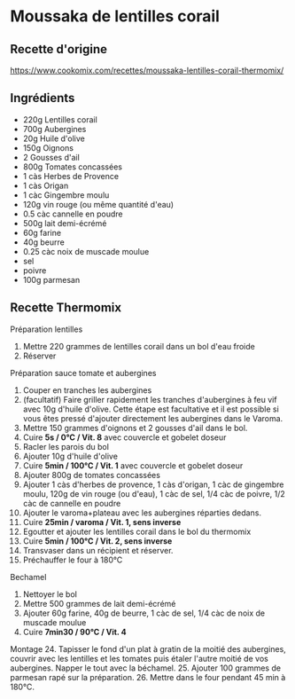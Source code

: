 # Moussaka de lentilles corail

## Recette d'origine
https://www.cookomix.com/recettes/moussaka-lentilles-corail-thermomix/

## Ingrédients
- 220g Lentilles corail
- 700g Aubergines
- 20g Huile d'olive
- 150g Oignons
- 2 Gousses d'ail
- 800g Tomates concassées
- 1 càs Herbes de Provence
- 1 càs Origan
- 1 càc Gingembre moulu
- 120g vin rouge (ou même quantité d'eau)
- 0.5 càc cannelle en poudre
- 500g lait demi-écrémé
- 60g farine
- 40g beurre
- 0.25 càc noix de muscade moulue
- sel
- poivre
- 100g parmesan

## Recette Thermomix
Préparation lentilles
1. Mettre 220 grammes de lentilles corail dans un bol d'eau froide
2. Réserver

Préparation sauce tomate et aubergines
1. Couper en tranches les aubergines
2. (facultatif) Faire griller rapidement les tranches d'aubergines à feu vif avec 10g d'huile d'olive. Cette étape est facultative et il est possible si vous êtes pressé d'ajouter directement les aubergines dans le Varoma.
3. Mettre 150 grammes d'oignons et 2 gousses d'ail dans le bol.
4. Cuire **5s / 0°C / Vit. 8** avec couvercle et gobelet doseur
5. Racler les parois du bol
6. Ajouter 10g d'huile d'olive
7. Cuire **5min / 100°C / Vit. 1**  avec couvercle et gobelet doseur
8. Ajouter 800g de tomates concassées
9. Ajouter 1 càs d'herbes de provence, 1 càs d'origan, 1 càc de gingembre moulu, 120g de vin rouge (ou d'eau), 1 càc de sel, 1/4 càc de poivre, 1/2 càc de cannelle en poudre
10. Ajouter le varoma+plateau avec les aubergines réparties dedans.
11. Cuire **25min / varoma / Vit. 1, sens inverse**
12. Egoutter et ajouter les lentilles corail dans le bol du thermomix
13. Cuire **5min / 100°C / Vit. 2, sens inverse**
14. Transvaser dans un récipient et réserver.
15. Préchauffer le four à 180°C

Bechamel
1. Nettoyer le bol
2. Mettre 500 grammes de lait demi-écrémé
3. Ajouter 60g farine, 40g de beurre, 1 càc de sel, 1/4 càc de noix de muscade moulue
4. Cuire **7min30 / 90°C / Vit. 4**

Montage
24. Tapisser le fond d'un plat à gratin de la moitié des aubergines, couvrir avec les lentilles et les tomates puis étaler l'autre moitié de vos aubergines. Napper le tout avec la béchamel.
25. Ajouter 100 grammes de parmesan rapé sur la préparation.
26. Mettre dans le four pendant 45 min à 180°C.



<!--## Modifications
- Liste des modifications -->

